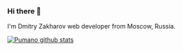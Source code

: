 ### Hi there 👋
I'm Dmitry Zakharov web developer from Moscow, Russia.

[![Pumano github stats](https://github-readme-stats.vercel.app/api?username=pumano)](https://github.com/pumano)
